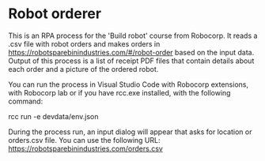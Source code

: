 # Robot orderer
This is an RPA process for the 'Build robot' course from Robocorp. It reads a .csv file with robot orders and makes orders in https://robotsparebinindustries.com/#/robot-order based on the input data. Output of this process is a list of receipt PDF files that contain details about each order and a picture of the ordered robot.

You can run the process in Visual Studio Code with Robocorp extensions, with Robocorp lab or if you have rcc.exe installed, with the following command:

rcc run -e devdata/env.json

During the process run, an input dialog will appear that asks for location or orders.csv file. You can use the following URL: https://robotsparebinindustries.com/orders.csv
